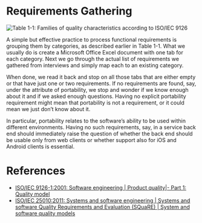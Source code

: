 # Requirements Gathering

![Table 1-1: Families of quality characteristics according to ISO/IEC 9126](https://raw.githubusercontent.com/fmoliveira/dotnet-architecting-apps/master/LessonsLearned/img/table_1-1.png)

A simple but effective practice to process functional requirements is grouping them by categories, as described earlier in Table 1-1. What we usually do is create a Microsoft Office Excel document with one tab for each category. Next we go through the actual list of requirements we gathered from interviews and simply map each to an existing category.

When done, we read it back and stop on all those tabs that are either empty or that have just one or two requirements. If no requirements are found, say, under the attribute of portability, we stop and wonder if we know enough about it and if we asked enough questions. Having no explicit portability requirement might mean that portability is not a requirement, or it could mean we just don’t know about it.

In particular, portability relates to the software’s ability to be used within different environments. Having no such requirements, say, in a service back end should immediately raise the question of whether the back end should be usable only from web clients or whether support also for iOS and Android clients is essential.

# References
* [ISO/IEC 9126-1:2001: Software engineering | Product quality|- Part 1: Quality model](http://www.iso.org/iso/catalogue_detail.htm?csnumber=22749)
* [ISO/IEC 25010:2011: Systems and software engineering | Systems and software Quality Requirements and Evaluation (SQuaRE) | System and software quality models](http://www.iso.org/iso/catalogue_detail.htm?csnumber=35733)
